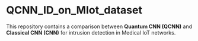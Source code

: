 # QCNN_ID_on_MIot_dataset
This repository contains a comparison between **Quantum CNN (QCNN)** and **Classical CNN (CNN)** for intrusion detection in Medical IoT networks. 

